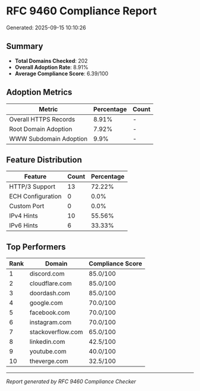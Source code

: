 # RFC 9460 Compliance Report

Generated: 2025-09-15 10:10:26

## Summary

- **Total Domains Checked**: 202
- **Overall Adoption Rate**: 8.91%
- **Average Compliance Score**: 6.39/100

## Adoption Metrics

| Metric | Percentage | Count |
|--------|------------|-------|
| Overall HTTPS Records | 8.91% | - |
| Root Domain Adoption | 7.92% | - |
| WWW Subdomain Adoption | 9.9% | - |

## Feature Distribution

| Feature | Count | Percentage |
|---------|-------|------------|
| HTTP/3 Support | 13 | 72.22% |
| ECH Configuration | 0 | 0.0% |
| Custom Port | 0 | 0.0% |
| IPv4 Hints | 10 | 55.56% |
| IPv6 Hints | 6 | 33.33% |

## Top Performers

| Rank | Domain | Compliance Score |
|------|--------|------------------|
| 1 | discord.com | 85.0/100 |
| 2 | cloudflare.com | 85.0/100 |
| 3 | doordash.com | 85.0/100 |
| 4 | google.com | 70.0/100 |
| 5 | facebook.com | 70.0/100 |
| 6 | instagram.com | 70.0/100 |
| 7 | stackoverflow.com | 65.0/100 |
| 8 | linkedin.com | 42.5/100 |
| 9 | youtube.com | 40.0/100 |
| 10 | theverge.com | 32.5/100 |

---
*Report generated by RFC 9460 Compliance Checker*
